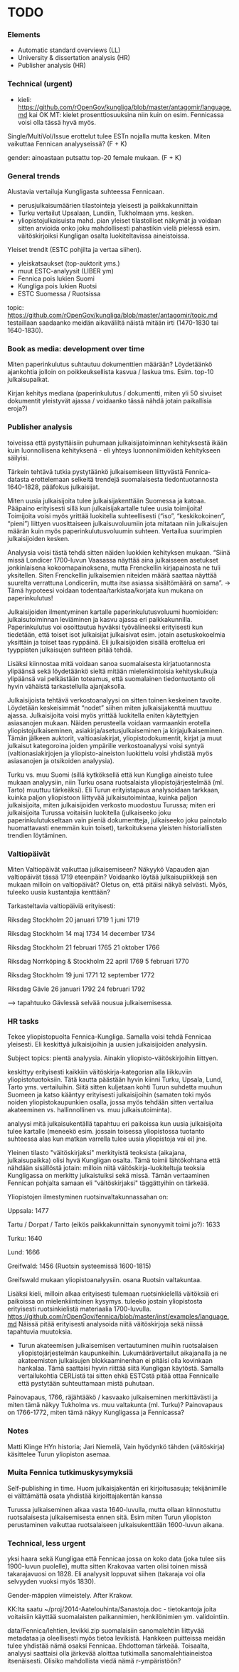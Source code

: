 TODO
==========

### Elements

- Automatic standard overviews (LL)
- University & dissertation analysis (HR)
- Publisher analysis (HR)


### Technical (urgent)

- kieli: https://github.com/rOpenGov/kungliga/blob/master/antagomir/language.md kai OK
MT: kielet prosenttiosuuksina niin kuin on esim. Fennicassa voisi olla tässä hyvä myös.

Single/MultiVol/Issue erottelut tulee ESTn nojalla mutta kesken. Miten vaikuttaa Fennican analyyseissä? (F + K)

gender: ainoastaan putsattu top-20 female mukaan. (F + K)


### General trends 

Alustavia vertailuja Kungligasta suhteessa Fennicaan.

- perusjulkaisumäärien tilastointeja yleisesti ja paikkakunnittain
- Turku vertailut Upsalaan, Lundiin, Tukholmaan yms. kesken.
- yliopistojulkaisuista mahd. pian yleiset tilastolliset näkymät ja
  voidaan sitten arvioida onko joku mahdollisesti pahastikin vielä
  pielessä esim. väitöskirjoiksi Kungligan osalta luokiteltavissa
  aineistoissa.

Yleiset trendit (ESTC pohjilta ja vertaa siihen).

- yleiskatsaukset (top-auktorit yms.)
- muut ESTC-analyysit (LIBER ym)
- Fennica pois lukien Suomi
- Kungliga pois lukien Ruotsi
- ESTC Suomessa / Ruotsissa

topic:
https://github.com/rOpenGov/kungliga/blob/master/antagomir/topic.md
testaillaan saadaanko meidän aikaväliltä näistä mitään irti (1470-1830
tai 1640-1830).


### Book as media: development over time

Miten paperinkulutus suhtautuu dokumenttien määrään? Löydetäänkö
ajankohtia jolloin on poikkeuksellista kasvua / laskua
tms. Esim. top-10 julkaisupaikat.

Kirjan kehitys mediana (paperinkulutus / dokumentti, miten yli 50
sivuiset dokumentit yleistyvät ajassa / voidaanko tässä nähdä jotain
paikallisia eroja?)


### Publisher analysis

toiveissa että pystyttäisiin puhumaan julkaisijatoiminnan kehityksestä
ikään kuin luonnollisena kehityksenä - eli yhteys luonnonilmiöiden
kehitykseen säilyisi.

Tärkein tehtävä tutkia pystytäänkö julkaisemiseen liittyvästä
Fennica-datasta erottelemaan selkeitä trendejä suomalaisesta
tiedontuotannosta 1640-1828, pääfokus julkaisijat.

Miten uusia julkaisijoita tulee julkaisijakenttään Suomessa ja
katoaa. Pääpaino erityisesti sillä kun julkaisijakartalle tulee uusia
toimijoita! Toimijoita voisi myös yrittää luokitella suhteellisesti
(“iso”, “keskikokoinen”, “pieni”) liittyen vuosittaiseen
julkaisuvoluumiin jota mitataan niin julkaisujen määrän kuin myös
paperinkulutusvoluumin suhteen. Vertailua suurimpien julkaisijoiden
kesken.

Analyysia voisi tästä tehdä sitten näiden luokkien kehityksen
mukaan. “Siinä missä Londicer 1700-luvun Vaasassa näyttää aina
julkaisseen asetukset jonkinlaisena kokoomapainoksena, mutta
Frenckellin kirjapainosta ne tuli yksitellen. Siten Frenckellin
julkaisemien niteiden määrä saattaa näyttää suurelta verrattuna
Londiceriin, mutta itse asiassa sisältömäärä on sama”. → Tämä
hypoteesi voidaan todentaa/tarkistaa/korjata kun mukana on
paperinkulutus!

Julkaisijoiden ilmentyminen kartalle paperinkulutusvoluumi huomioiden:
julkaisutoiminnan leviäminen ja kasvu ajassa eri
paikkakunnilla. Paperinkulutus voi osoittautua hyväksi työvälineeksi erityisesti kun
tiedetään, että toiset isot julkaisijat julkaisivat esim. jotain
asetuskokoelmia yksittäin ja toiset taas ryppäinä. Eli julkaisijoiden
sisällä erottelua eri tyyppisten julkaisujen suhteen pitää tehdä.

Lisäksi kiinnostaa mitä voidaan sanoa suomalaisesta kirjatuotannosta
ylipäänsä sekä löydetäänkö sieltä mitään mielenkiintoisia
kehityskulkuja ylipäänsä vai pelkästään toteamus, että suomalainen
tiedontuotanto oli hyvin vähäistä tarkastellulla ajanjaksolla.

Julkaisijoista tehtävä verkostoanalyysi on sitten toinen keskeinen
tavoite. Löydetään keskeisimmät “nodet” siihen miten julkaisijakenttä
muuttuu ajassa. Julkaisijoita voisi myös yrittää luokitella eniten
käytettyjen asiasanojen mukaan. Näiden perusteella voidaan varmaankin
erotella yliopistojulkaiseminen, asiakirja/asetusjulkaiseminen ja
kirjajulkaiseminen. Tämän jälkeen auktorit, valtioasiakirjat,
yliopistodokumentit, kirjat ja muut julkaisut kategoroina joiden
ympärille verkostoanalyysi voisi syntyä (valtionasiakirjojen ja
yliopisto-aineiston luokittelu voisi yhdistää myös asiasanojen ja
otsikoiden analyysia).

Turku vs. muu Suomi (sillä kytköksellä että kun Kungliga aineisto
tulee mukaan analyysiin, niin Turku osana ruotsalaista
yliopistojärjestelmää (ml. Tarto) muuttuu tärkeäksi). Eli Turun
erityistapaus analysoidaan tarkkaan, kuinka paljon yliopistoon
liittyvää julkaisutoimintaa, kuinka paljon julkaisijoita, miten
julkaisijoiden verkosto muodostuu Turussa; miten eri julkaisijoita
Turussa voitaisiin luokitella (julkaiseeko joku paperinkulutukseltaan
vain pieniä dokumentteja, julkaiseeko joku painotalo huomattavasti
enemmän kuin toiset), tarkoituksena yleisten historiallisten trendien
löytäminen.




### Valtiopäivät

Miten Valtiopäivät vaikuttaa julkaisemiseen? Näkyykö Vapauden ajan
valtiopäivät tässä 1719 eteenpäin? Voidaanko löytää julkaisupiikkejä
sen mukaan milloin on valtiopäivät? Oletus on, että pitäisi näkyä
selvästi. Myös, tuleeko uusia kustantajia kenttään?

Tarkasteltavia valtiopäiviä erityisesti:

Riksdag Stockholm 20 januari 1719 1 juni 1719

Riksdag Stockholm 14 maj 1734 14 december 1734

Riksdag Stockholm 21 februari 1765 21 oktober 1766

Riksdag Norrköping & Stockholm 22 april 1769 5 februari 1770

Riksdag Stockholm 19 juni 1771 12 september 1772

Riksdag Gävle 26 januari 1792 24 februari 1792

--> tapahtuuko Gävlessä selvää nousua julkaisemisessa.



### HR tasks

Tekee yliopistopuolta Fennica-Kungliga. Samalla voisi tehdä Fennicaa
yleisesti. Eli keskittyä julkaisijoihin ja uusien julkaisijoiden
analyysiin.

Subject topics: pientä analyysia. Ainakin yliopisto-väitöskirjoihin liittyen.

keskittyy erityisesti kaikkiin väitöskirja-kategorian alla liikkuviin
yliopistotuotoksiin. Tätä kautta päästään hyvin kiinni Turku, Upsala,
Lund, Tarto yms. vertailuihin. Siitä sitten kuljetaan kohti Turun
suhdetta muuhun Suomeen ja katso kääntyy erityisesti julkaisijoihin
(samaten toki myös noiden yliopistokaupunkien osalla, jossa myös
tehdään sitten vertailua akateeminen vs. hallinnollinen vs. muu
julkaisutoiminta).

analyysi mitä julkaisukentällä tapahtuu eri paikoissa kun uusia
julkaisijoita tulee kartalle (meneekö esim. jossain toisessa
yliopistossa tuotanto suhteessa alas kun matkan varrella tulee uusia
yliopistoja vai ei) jne.

Yleinen tilasto "väitöskirjaksi" merkityistä teoksista (aikajana,
julkaisupaikka) olisi hyvä Kungligan osalta. Tämä toimii lähtökohtana
että nähdään sisällöstä jotain: milloin niitä väitöskirja-luokiteltuja
teoksia Kungligassa on merkitty julkaistuiksi sekä missä. Tämän
vertaaminen Fennican pohjalta samaan eli "väitöskirjaksi" täggättyihin
on tärkeää.

Yliopistojen ilmestyminen ruotsinvaltakunnassahan on:

Uppsala: 1477

Tartu / Dorpat / Tarto (eikös paikkakunnittain synonyymit toimi jo?): 1633

Turku: 1640

Lund: 1666

Greifwald: 1456 (Ruotsin systeemissä 1600-1815)

Greifswald mukaan yliopistoanalyysiin. osana Ruotsin valtakuntaa.

Lisäksi kieli, milloin alkaa erityisesti tulemaan ruotsinkielellä
väitöksiä eri paikoissa on mielenkiintoinen kysymys. tuleeko jostain
yliopistosta erityisesti ruotsinkielistä materiaalia 1700-luvulla.
https://github.com/rOpenGov/fennica/blob/master/inst/examples/language.md
Näissä pitää erityisesti analysoida niitä väitöskirjoja sekä niissä
tapahtuvia muutoksia.


- Turun akateemisen julkaisemisen vertautuminen muihin ruotsalaisen
  yliopistojärjestelmän kaupunkeihin. Lukumäärävertailut aikajanalla
  ja ne akateemisten julkaisujen blokkaaminenhan ei pitäisi olla
  kovinkaan hankalaa. Tämä saattaisi hyvin riittää siitä Kungligan
  käytöstä. Samalla vertailukohtia CERListä tai sitten ehkä ESTCstä
  pitää ottaa Fennicalle että pystytään suhteuttamaan mistä puhutaan.

Painovapaus, 1766, räjähtääkö / kasvaako julkaiseminen merkittävästi
ja miten tämä näkyy Tukholma vs. muu valtakunta (ml. Turku)?
Painovapaus on 1766-1772, miten tämä näkyy Kungligassa ja Fennicassa?


### Notes

Matti Klinge HYn historia; Jari Niemelä, Vain hyödynkö tähden
(väitöskirja) käsittelee Turun yliopiston asemaa.


### Muita Fennica tutkimuskysymyksiä

Self-publishing in time. Huom julkaisjakentän eri kirjoitusasuja;
tekijänimille ei välttämättä osata yhdistää kirjoittajakentän kanssa

Turussa julkaiseminen alkaa vasta 1640-luvulla, mutta ollaan
kiinnostuttu ruotsalaisesta julkaisemisesta ennen sitä. Esim miten
Turun yliopiston perustaminen vaikuttaa ruotsalaiseen julkaisukenttään
1600-luvun aikana.

### Technical, less urgent

yksi haara sekä Kungligaa että Fennicaa jossa on koko data (joka tulee
siis 1900-luvun puolelle), mutta sitten Krakovaa varten olisi toinen
missä takarajavuosi on 1828. Eli analyysit loppuvat siihen (takaraja
voi olla selvyyden vuoksi myös 1830).

Gender-mäppien viimeistely. After Krakow.

KK:lta saatu ~/proj/2014-Aatelouhinta/Sanastoja.doc - tietokantoja
joita voitaisiin käyttää suomalaisten paikannimien, henkilönimien
ym. validointiin.

data/Fennica/lehtien_levikki.zip suomalaisiin sanomalehtiin liittyvää
metadataa ja oleellisesti myös tietoa levikistä. Hankkeen puitteissa
meidän tulee yhdistää nämä osaksi Fennicaa. Ehdottoman
tärkeää. Toisaalta, analyysi saattaisi olla järkevää aloittaa
tutkimalla sanomalehtiaineistoa itsenäisesti. Olisiko mahdollista
viedä nämä r-ympäristöön?










